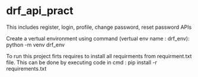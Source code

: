 # drf_api_pract
This includes register, login, profile, change password, reset password APIs

Create a vertual environment using command (vertual env name : drf_env): python -m venv drf_env

To run this project firts requires to install all requirments from requirment.txt file.
  This can be done by executing code in cmd : pip install -r requirements.txt
  
